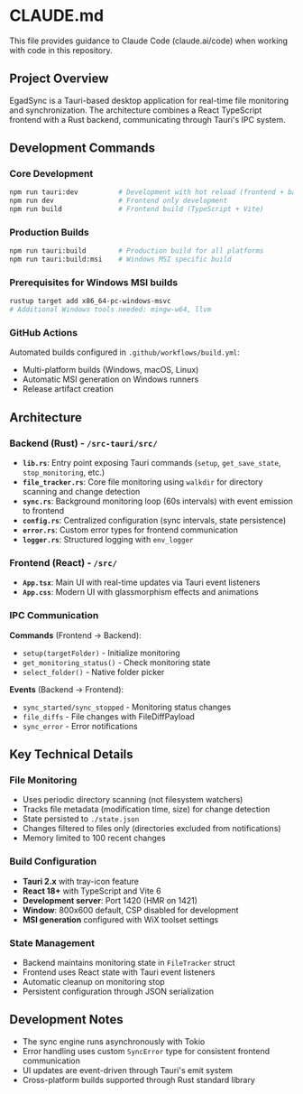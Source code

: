 # CLAUDE.md

This file provides guidance to Claude Code (claude.ai/code) when working with code in this repository.

## Project Overview

EgadSync is a Tauri-based desktop application for real-time file monitoring and synchronization. The architecture combines a React TypeScript frontend with a Rust backend, communicating through Tauri's IPC system.

## Development Commands

### Core Development
```bash
npm run tauri:dev          # Development with hot reload (frontend + backend)
npm run dev                # Frontend only development
npm run build              # Frontend build (TypeScript + Vite)
```

### Production Builds
```bash
npm run tauri:build        # Production build for all platforms
npm run tauri:build:msi    # Windows MSI specific build
```

### Prerequisites for Windows MSI builds
```bash
rustup target add x86_64-pc-windows-msvc
# Additional Windows tools needed: mingw-w64, llvm
```

### GitHub Actions
Automated builds configured in `.github/workflows/build.yml`:
- Multi-platform builds (Windows, macOS, Linux)
- Automatic MSI generation on Windows runners
- Release artifact creation

## Architecture

### Backend (Rust) - `/src-tauri/src/`
- **`lib.rs`**: Entry point exposing Tauri commands (`setup`, `get_save_state`, `stop_monitoring`, etc.)
- **`file_tracker.rs`**: Core file monitoring using `walkdir` for directory scanning and change detection
- **`sync.rs`**: Background monitoring loop (60s intervals) with event emission to frontend
- **`config.rs`**: Centralized configuration (sync intervals, state persistence)
- **`error.rs`**: Custom error types for frontend communication
- **`logger.rs`**: Structured logging with `env_logger`

### Frontend (React) - `/src/`
- **`App.tsx`**: Main UI with real-time updates via Tauri event listeners
- **`App.css`**: Modern UI with glassmorphism effects and animations

### IPC Communication
**Commands** (Frontend → Backend):
- `setup(targetFolder)` - Initialize monitoring
- `get_monitoring_status()` - Check monitoring state
- `select_folder()` - Native folder picker

**Events** (Backend → Frontend):
- `sync_started/sync_stopped` - Monitoring status changes
- `file_diffs` - File changes with FileDiffPayload
- `sync_error` - Error notifications

## Key Technical Details

### File Monitoring
- Uses periodic directory scanning (not filesystem watchers)
- Tracks file metadata (modification time, size) for change detection
- State persisted to `./state.json`
- Changes filtered to files only (directories excluded from notifications)
- Memory limited to 100 recent changes

### Build Configuration
- **Tauri 2.x** with tray-icon feature
- **React 18+** with TypeScript and Vite 6
- **Development server**: Port 1420 (HMR on 1421)
- **Window**: 800x600 default, CSP disabled for development
- **MSI generation** configured with WiX toolset settings

### State Management
- Backend maintains monitoring state in `FileTracker` struct
- Frontend uses React state with Tauri event listeners
- Automatic cleanup on monitoring stop
- Persistent configuration through JSON serialization

## Development Notes

- The sync engine runs asynchronously with Tokio
- Error handling uses custom `SyncError` type for consistent frontend communication
- UI updates are event-driven through Tauri's emit system
- Cross-platform builds supported through Rust standard library
